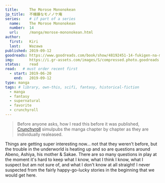 ```yaml
---
title:     The Morose Mononokean
jp_title:  不機嫌なモノノケ庵
series:    # if part of a series
  name:    The Morose Mononokean
  number:  14
  url:     /manga/morose-mononokean.html
author: 
  first:   Kiri 
  last:    Wazawa
published: 2019-09-12 
goodreads: https://www.goodreads.com/book/show/48192451-14-fukigen-na-mononokean-14
img:       https://i.gr-assets.com/images/S/compressed.photo.goodreads.com/books/1568673104l/48192451._SX318_.jpg 
status:    read
read:   # must order recent first
  - start: 2019-06-20 
    end:   2019-09-12 
type: manga
tags: # library, own-this, scifi, fantasy, historical-fiction
  - manga
  - fantasy
  - supernatural
  - favorite
  - crunchyroll
---
```


> Before anyone asks, how I read this before it was published, [Crunchyroll](https://www.crunchyroll.com/comics/manga/the-morose-mononokean/volumes) simulpubs the manga chapter by chapter as they are individually realeased.

Things are getting super interesting now... not that they weren't before, but the trouble in the underworld is heating up and so are questions around Abeno, Ashiya, his mother & Sakae. There are so many questions in play at the moment it's hard to keep what I know, what I think I know, what I suspect but am not sure of, and what I don't know at all straight! I never suspected from the fairly happy-go-lucky stories in the beginning that we would get here.
